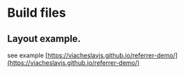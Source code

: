 # Build files
## Layout example.

see example [https://viacheslavjs.github.io/referrer-demo/](https://viacheslavjs.github.io/referrer-demo/)
